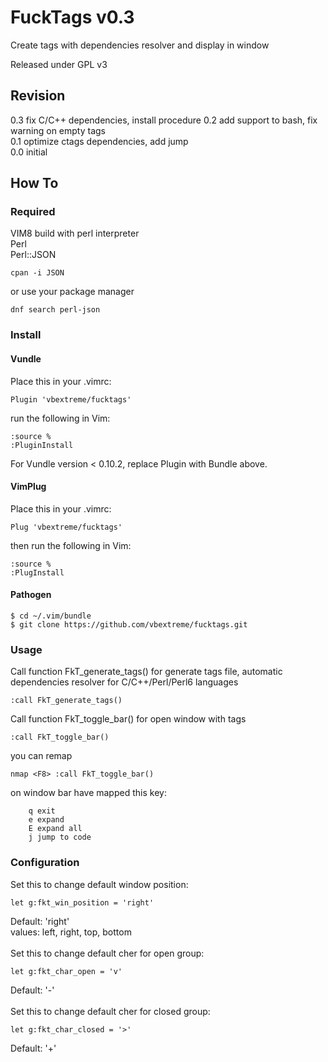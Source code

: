 # FuckTags v0.3
Create tags with dependencies resolver and display in window</br>

Released under GPL v3

## Revision
0.3 fix C/C++ dependencies, install procedure
0.2 add support to bash, fix warning on empty tags</br>
0.1 optimize ctags dependencies, add jump</br>
0.0 initial</br>

## How To
### Required 
VIM8 build with perl interpreter</br>
Perl</br>
Perl::JSON</br>
```
cpan -i JSON
```
or use your package manager
```
dnf search perl-json
```

### Install
#### Vundle
Place this in your .vimrc:
```
Plugin 'vbextreme/fucktags'
```
run the following in Vim:
```
:source %
:PluginInstall
```
For Vundle version < 0.10.2, replace Plugin with Bundle above.
#### VimPlug
Place this in your .vimrc:
```
Plug 'vbextreme/fucktags'
```
then run the following in Vim:
```
:source %
:PlugInstall
```
#### Pathogen
```
$ cd ~/.vim/bundle
$ git clone https://github.com/vbextreme/fucktags.git 
```

### Usage

Call function FkT_generate_tags() for generate tags file, automatic dependencies resolver for C/C++/Perl/Perl6 languages
```
:call FkT_generate_tags()
```
Call function FkT_toggle_bar() for open window with tags
```
:call FkT_toggle_bar()
```
you can remap
```
nmap <F8> :call FkT_toggle_bar()
```
on window bar have mapped this key:
```
	q exit
	e expand
	E expand all
	j jump to code
```

### Configuration
Set this to change default window position:
```
let g:fkt_win_position = 'right'
```
Default: 'right'</br>
values: left, right, top, bottom</br>
</br>
Set this to change default cher for open group:
```
let g:fkt_char_open = 'v'
```
Default: '-'</br>
</br>
Set this to change default cher for closed group:
```
let g:fkt_char_closed = '>'
```
Default: '+'</br>
</br>

